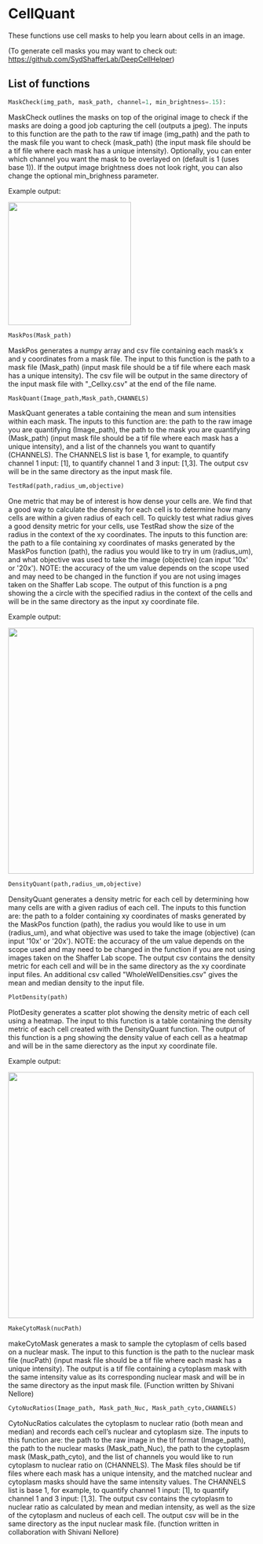 # CellQuant
These functions use cell masks to help you learn about cells in an image.

(To generate cell masks you may want to check out: https://github.com/SydShafferLab/DeepCellHelper)

## List of functions

```python
MaskCheck(img_path, mask_path, channel=1, min_brightness=.15):
```
MaskCheck outlines the masks on top of the original image to check if the masks are doing a good job capturing the cell (outputs a jpeg). 
The inputs to this function are the path to the raw tif image (img_path) and the path to the mask file you want to check (mask_path) (the input mask file should be a tif file where each mask has a unique intensity). Optionally, you can enter which channel you want the mask to be overlayed on (default is 1 (uses base 1)). If the output image brightness does not look right, you can also change the optional min_brighness parameter.

Example output:

<img src="https://github.com/gharmange/CellQuant/blob/main/Images/MaskCheck_example.png" width="250" height="250">

```python
MaskPos(Mask_path)
```
MaskPos generates a numpy array and csv file containing each mask’s x and y coordinates from a mask file. The input to this function is the path to a mask file (Mask_path) (input mask file should be a tif file where each mask has a unique intensity). The csv file will be output
in the same directory of the input mask file with "_Cellxy.csv" at the end of the file name.

```python
MaskQuant(Image_path,Mask_path,CHANNELS)
```
MaskQuant generates a table containing the mean and sum intensities within each mask. The inputs to this function are: the path to the raw image you are quantifying (Image_path), the path to the mask you are quantifying (Mask_path) (input mask file should be a tif file where each mask has a unique intensity),
and a list of the channels you want to quantify (CHANNELS). The CHANNELS list is base 1, for example, to quantify channel 1 input: [1], to quantify channel 1 and 3 input: [1,3]. The output csv will be in the same directory as the input mask file.

```python
TestRad(path,radius_um,objective)
```
One metric that may be of interest is how dense your cells are. We find that a good way to calculate the density for each cell is to determine how many cells are within a given radius of each cell. To quickly test what radius
gives a good density metric for your cells, use TestRad show the size of the radius in the context of the xy coordinates. The inputs to this function are: the path to a file containing xy coordinates of masks generated by the MaskPos function (path), the radius you would like to try in um (radius_um),
and what objective was used to take the image (objective) (can input '10x' or '20x'). NOTE: the accuracy of the um value depends on the scope used and may need to be changed in the function if you are not using images taken on the Shaffer Lab scope. The output of this function is a png showing the a circle with the specified radius in the context of the cells and will be in the same directory as the input xy coordinate file.

Example output:

<img src="https://github.com/gharmange/CellQuant/blob/main/Images/TestRad_example.png" width="500" height="500">

```python
DensityQuant(path,radius_um,objective)
```
DensityQuant generates a density metric for each cell by determining how many cells are with a given radius of each cell. The inputs to this function are: the path to a folder containing xy coordinates of masks generated by the MaskPos function (path),
the radius you would like to use in um (radius_um), and what objective was used to take the image (objective) (can input '10x' or '20x'). NOTE: the accuracy of the um value depends on the scope used and may need to be changed in the function if you are not using images taken on the Shaffer Lab scope. The output csv contains the density metric for each cell and will be in the same directory as the xy coordinate input files. An additional csv called "WholeWellDensities.csv" gives the mean and median density to the input file.

```python
PlotDensity(path)
```
PlotDesity generates a scatter plot showing the density metric of each cell using a heatmap. The input to this function is a table containing the density metric of each cell created with the DensityQuant function. The output of this function is a png showing the density value of each cell as a heatmap and will be in the same dierectory as the input xy coordinate file.

Example output:

<img src= "https://github.com/gharmange/CellQuant/blob/main/Images/DensityPlot_example.png" width="500" height="500">

```python
MakeCytoMask(nucPath)
```
makeCytoMask generates a mask to sample the cytoplasm of cells based on a nuclear mask. The input to this function is the path to the nuclear mask file (nucPath) (input mask file should be a tif file where each mask has a unique intensity). The output is a tif file containing a cytoplasm mask with the same intensity value as its corresponding nuclear mask and will be in the same directory as the input mask file. (Function written by Shivani Nellore)

```python
CytoNucRatios(Image_path, Mask_path_Nuc, Mask_path_cyto,CHANNELS)
```
CytoNucRatios calculates the cytoplasm to nuclear ratio (both mean and median) and records each cell’s nuclear and cytoplasm size. The inputs to this function are: the path to the raw image in the tif format (Image_path), the path to the nuclear masks (Mask_path_Nuc),
the path to the cytoplasm mask (Mask_path_cyto), and the list of channels you would like to run cytoplasm to nuclear ratio on (CHANNELS). The Mask files should be tif files where each mask has a unique intensity, and the matched nuclear and cytoplasm masks should have the 
same intensity values. The CHANNELS list is base 1, for example, to quantify channel 1 input: [1], to quantify channel 1 and 3 input: [1,3]. The output csv contains the cytoplasm to nuclear ratio as calculated by mean and median intensity, as well as the size of the cytoplasm and nucleus of each cell. The output csv will be in the same directory as the input nuclear mask file.
(function written in collaboration with Shivani Nellore)
